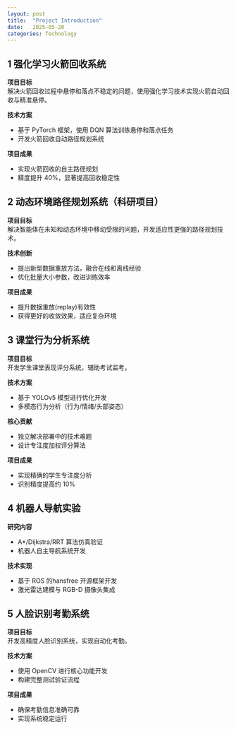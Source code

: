 ```yaml
---
layout: post
title:  "Project Introduction"
date:   2025-05-20 
categories: Technology
---
```


## 1 强化学习火箭回收系统

**项目目标**  
解决火箭回收过程中悬停和落点不稳定的问题，使用强化学习技术实现火箭自动回收与精准悬停。

**技术方案**  
- 基于 PyTorch 框架，使用 DQN 算法训练悬停和落点任务
- 开发火箭回收自动路径规划系统

**项目成果**  
- 实现火箭回收的自主路径规划
- 精度提升 40%，显著提高回收稳定性


## 2 动态环境路径规划系统（科研项目） 

**项目目标**  
解决智能体在未知和动态环境中移动受限的问题，开发适应性更强的路径规划技术。

**技术创新**  
- 提出新型数据重放方法，融合在线和离线经验
- 优化批量大小参数，改进训练效率

**项目成果**  
- 提升数据重放(replay)有效性
- 获得更好的收敛效果，适应复杂环境


## 3 课堂行为分析系统 
**项目目标**  
开发学生课堂表现评分系统，辅助考试监考。

**技术方案**  
- 基于 YOLOv5 模型进行优化开发
- 多模态行为分析（行为/情绪/头部姿态）

**核心贡献**  
- 独立解决部署中的技术难题
- 设计专注度加权评分算法

**项目成果**  
- 实现精确的学生专注度分析
- 识别精度提高约 10%


## 4 机器人导航实验

**研究内容**  
- A*/Dijkstra/RRT 算法仿真验证
- 机器人自主导航系统开发

**技术实现**  
- 基于 ROS 的hansfree 开源框架开发
- 激光雷达建模与 RGB-D 摄像头集成

## 5 人脸识别考勤系统
**项目目标**  
开发高精度人脸识别系统，实现自动化考勤。

**技术方案**  
- 使用 OpenCV 进行核心功能开发
- 构建完整测试验证流程

**项目成果**  
- 确保考勤信息准确可靠
- 实现系统稳定运行